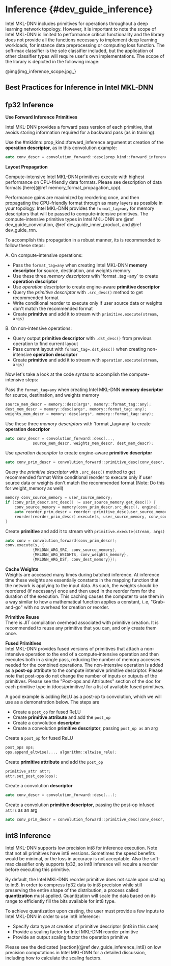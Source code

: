 Inference {#dev_guide_inference}
================================

Intel MKL-DNN includes primitives for operations throughout a deep learning
network topology. However, it is important to note the scope of Intel MKL-DNN
is limited to performance critical functionality and the library does not
provide all the functions necessary to implement deep learning workloads, for
instance data preprocessing or computing loss function.  The soft-max
classifier is the sole classifier included, but the application of other
classifier types will require user's own implementations. The scope of the
library is depicted in the following image:

@img{img_inference_scope.jpg,,}

## Best Practices for Inference in Intel MKL-DNN

## fp32 Inference

**Use Forward Inference Primitives**

Intel MKL-DNN provides a forward pass
version of each primitive, that avoids storing information required for a
backward pass (as in training).

Use the #mkldnn::prop_kind::forward_inference argument at creation of the
**operation descriptor**, as in this convolution example:
~~~cpp
auto conv_descr = convolution_forward::desc(prop_kind::forward_inference, ...);
~~~

**Layout Propagation**

Compute-intensive Intel MKL-DNN primitives execute with highest performance
on CPU-friendly data formats. Please see description of data formats
[here](@ref memory_format_propagation_cpp).

Performance gains are maximized by reordering once, and then propagating the
CPU-friendly format through as many layers as possible in your topology.  Intel
MKL-DNN provides the `format_tag=any` for memory descriptors that will be
passed to compute-intensive primitives. The compute-intensive primitive types
in Intel MKL-DNN are @ref dev_guide_convolution, @ref dev_guide_inner_product,
and @ref dev_guide_rnn.

To accomplish this propagation in a robust manner, its is recommended to
follow these steps:

A. On compute-intensive operations:
* Pass the `format_tag=any` when creating Intel MKL-DNN **memory descriptor**
  for source, destination, and weights memory
* Use these three *memory descriptors* with 'format _tag=any` to create
  **operation descriptor**
* Use *operation descriptor* to create engine-aware **primitive descriptor**
* Query the *primitive descriptor* with `.src_desc()` method to get recommended
  format
* Write conditional reorder to execute only if user source data or weights
  don't match the recommended format
* Create **primitive** and add it to stream
  with `primitive.execute(stream, args)`

B. On non-intensive operations:
* Query output **primitive descriptor** with `.dst_desc()` from previous
  operation to find current layout
* Pass current layout with `format_tag=.dst_desc()` when creating non-intensive
  **operation descriptor**
* Create **primitive** and add it to stream
  with `operation.execute(stream, args)`

Now let's take a look at the code syntax to accomplish the compute-intensive
steps:

Pass the `format_tag=any` when creating Intel MKL-DNN **memory descriptor**
for source, destination, and weights memory
~~~cpp
source_mem_descr = memory::desc(args*, memory::format_tag::any);
dest_mem_descr = memory::desc(args*, memory::format_tag::any);
weights_mem_descr = memory::desc(args*, memory::format_tag::any);
~~~

Use these three *memory descriptors* with 'format _tag=any`
to create **operation descriptor**
~~~cpp
auto conv_descr = convolution_forward::desc(...,
            source_mem_descr, weights_mem_descr, dest_mem_descr);
~~~

Use *operation descriptor* to create engine-aware **primitive descriptor**
~~~cpp
auto conv_prim_descr = convolution_forward::primitive_desc(conv_descr, engine);
~~~

Query the *primitive descriptor* with `.src_desc()` method to get recommended
format
Write conditional reorder to execute only if user source data or weights
don't match the recommended format
(Note: Do this for weight_memory as well)
~~~cpp
memory conv_source_memory = user_source_memory;
if (conv_prim_descr.src_desc() != user_source_memory.get_desc()) {
    conv_source_memory = memory(conv_prim_descr.src_desc(), engine);
    auto reorder_prim_descr = reorder::primitive_desc(user_source_memory, conv_source_memory);
    reorder(reorder_prim_descr).execute(s, user_source_memory, conv_source_memory);
}
~~~
Create **primitive** and add it to stream with `primitive.execute(stream, args)`
~~~cpp
auto conv = convolution_forward(conv_prim_descr);
conv.execute(s, {
            {MKLDNN_ARG_SRC, conv_source_memory},
            {MKLDNN_ARG_WEIGHTS, conv_weights_memory},
            {MKLDNN_ARG_DST, conv_dest_memory}});
~~~


**Cache Weights**\
Weights are accessed many times during batched inference. At inference time
these weights are essentially constants in the mapping function that the network
is applying to the input data. As such, the weights should be reordered
(if necessary) once and then used in the reorder form for the duration
of the execution. This caching causes the computer to use them in a way similar
to how a mathematical function applies a constant, i..e, "Grab-and-go"
with no overhead for creation or reorder.

**Primitive Reuse**\
There is JIT compilation overhead associated with primitive creation. It is
recommended to reuse any primitive that you can, and only create them once.

**Fused Primitives**\
Intel MKL-DNN provides fused versions of primitives that attach a non-intensive
operation to the end of a compute-intensive operation and then executes both
in a single pass, reducing the number of memory accesses needed
for the combined operations.
The non-intensive operation is added as a **post-op** attribute to the compute
intensive primitive descriptor. Please note that post-ops do not change
the number of inputs or outputs of the primitives. Please see
the "Post-ops and Attributes" section of the doc for each primitive type
in /docs/primitive/ for a list of available fused primitives.

A good example is adding ReLU as a post-op to convolution, which we will use
as a demonstration below. The steps are

* Create a `post_op` for fused ReLU
* Create **primitive attribute** and add the `post_op`
* Create a convolution **descriptor**
* Create a convolution **primitive descriptor**, passing `post_op as` an arg

Create a `post_op` for fused ReLU
~~~cpp
post_ops ops;
ops.append_eltwise(..., algorithm::eltwise_relu);
~~~

Create **primitive attribute** and add the `post_op`
~~~cpp
primitive_attr attr;
attr.set_post_ops(ops);
~~~

Create a convolution **descriptor**
~~~cpp
auto conv_descr = convolution_forward::desc(...);
~~~

Create a convolution **primitive descriptor**, passing the post-op infused
`attrs` as an arg
~~~cpp
auto conv_prim_descr = convolution_forward::primitive_desc(conv_descr, attrs, engine);
~~~

## int8 Inference

Intel MKL-DNN supports low precision int8 for inference execution. Note that not all
 primitives have int8 versions. Sometimes the speed benefits would be minimal,
or the loss in accuracy is not acceptable. Also the soft-max classifier only
supports fp32, so int8 inference will require a reorder before executing this
primitive.

By default, the Intel MKL-DNN reorder primitive does not scale upon casting to int8.
In order to compress fp32 data to int8 precision while still preserving
the entire shape of the distribution, a process called **quantization** must
applied. Quantization will scale the data based on its range to efficiently fill
the bits available for int8 type.

To achieve quantization upon casting, the user must provide a few inputs to
Intel MKL-DNN in order to use int8 inference:

* Specify data type at creation of primitive descriptor (int8 in this case)
* Provide a scaling factor for Intel MKL-DNN reorder primitive
* Provide an output scaling factor the operation primitive

Please see the dedicated [section](@ref dev_guide_inference_int8) on low
precision computations in Intel MKL-DNN for a detailed discussion, including how
to calculate the scaling factors.
